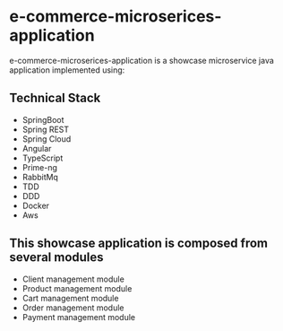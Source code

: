# e-commerce-microserices-application

e-commerce-microserices-application is a showcase microservice java application implemented using:

## Technical Stack
* SpringBoot
* Spring REST
* Spring Cloud
* Angular
* TypeScript
* Prime-ng
* RabbitMq
* TDD
* DDD
* Docker
* Aws

## This showcase application is composed from several modules
* Client management module
* Product management module
* Cart management module
* Order management module
* Payment management module


